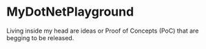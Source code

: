 # MyDotNetPlayground
Living inside my head are ideas or Proof of Concepts (PoC) that are begging to be released.
